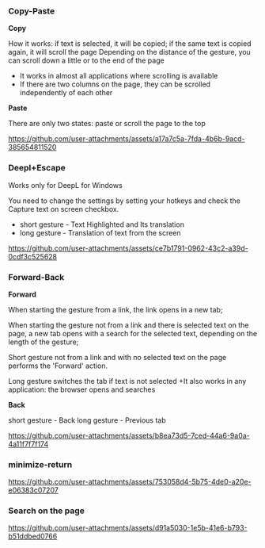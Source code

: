 ### Copy-Paste
**Copy**

How it works: if text is selected, it will be copied; if the same text is copied again, it will scroll the page
Depending on the distance of the gesture, you can scroll down a little or to the end of the page
+ It works in almost all applications where scrolling is available
+ If there are two columns on the page, they can be scrolled independently of each other

**Paste**

There are only two states: paste or scroll the page to the top

https://github.com/user-attachments/assets/a17a7c5a-7fda-4b6b-9acd-385654811520

### Deepl+Escape
Works only for DeepL for Windows

You need to change the settings by setting your hotkeys and check the Capture text on screen checkbox.

+ short gesture - Text Highlighted and Its translation
+ long gesture - Translation of text from the screen

https://github.com/user-attachments/assets/ce7b1791-0962-43c2-a39d-0cdf3c525628

### Forward-Back
**Forward**

When starting the gesture from a link, the link opens in a new tab;

When starting the gesture not from a link and there is selected text on the page, a new tab opens with a search for the selected text, depending on the length of the gesture;

Short gesture not from a link and with no selected text on the page performs the 'Forward' action.

Long gesture switches the tab if text is not selected 
+It also works in any application: the browser opens and searches

**Back**

short gesture - Back
long gesture - Previous tab

https://github.com/user-attachments/assets/b8ea73d5-7ced-44a6-9a0a-4a11f7f7f174

### minimize-return
https://github.com/user-attachments/assets/753058d4-5b75-4de0-a20e-e06383c07207

### Search on the page
https://github.com/user-attachments/assets/d91a5030-1e5b-41e6-b793-b51ddbed0766


